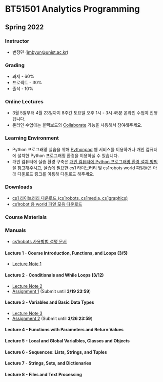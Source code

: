 # BT51501 Analytics Programming

## Spring 2022

### Instructor

- 변정민 (jmbyun@unist.ac.kr)

### Grading

- 과제 - 60%
- 프로젝트 - 30%
- 출석 - 10%

### Online Lectures

- 3월 5일부터 4월 23일까지 8주간 토요일 오후 1시 - 3시 45분 온라인 수업이 진행됩니다.
- 온라인 수업에는 블랙보드의 [Collaborate](https://blackboard.unist.ac.kr/webapps/collab-ultra/tool/collabultra?course_id=_7246_1&mode=cpview) 기능을 사용해서 참여해주세요.

### Learning Environment

- Python 프로그래밍 실습을 위해 [Pythonpad](https://www.pythonpad.co/pads/new) 웹 서비스를 이용하거나 개인 컴퓨터에 설치한 Python 프로그래밍 환경을 이용하실 수 있습니다.
- 개인 컴퓨터에 실습 환경 구축은 [개인 컴퓨터에 Python 프로그래밍 환경 설치 방법](/bat51501/install_python) 을 참고해주시고, 실습에 필요한 cs1 라이브러리 및 cs1robots world 파일들은 아래 다운로드 링크를 이용해 다운로드 해주세요.

### Downloads

- [cs1 라이브러리 다운로드 (cs1robots, cs1media, cs1graphics)](/static/bat51501/downloads/cs1_modules.zip)
- [cs1robot 용 world 파일 모음 다운로드](/static/bat51501/downloads/worlds.zip)

### Course Materials

### Manuals

- [cs1robots 사용방법 설명 문서](/static/bat51501/downloads/robotnotes.pdf)

#### Lecture 1 - Course Introduction, Functions, and Loops (3/5)

- [Lecture Note 1](https://docs.google.com/presentation/d/1ppoUDNKHFVSKkhjxScNFxfVSicNFuvPyx0NF_FkyRq4/export?format=pdf)

#### Lecture 2 - Conditionals and While Loops (3/12)

- [Lecture Note 2](https://docs.google.com/presentation/d/1f5LxStE0IBfiQa4AnfjULmxaqQLAmz_nSuvGGUw-ebA/export?format=pdf)
- [Assignment 1](/bat51501/assignments/01_robot) (Submit until **3/19 23:59**)

#### Lecture 3 - Variables and Basic Data Types

- [Lecture Note 3](https://docs.google.com/presentation/d/1DAvJVJOAov7hUovq7cyEMWYzcaRhIJYtHeU5vNwDhpo/export?format=pdf)
- [Assignment 2](/bat51501/assignments/02_robot_and_poster) (Submit until **3/26 23:59**)

#### Lecture 4 - Functions with Parameters and Return Values

#### Lecture 5 - Local and Global Varialbles, Classes and Objects

#### Lecture 6 - Sequences: Lists, Strings, and Tuples

#### Lecture 7 - Strings, Sets, and Dictionaries

#### Lecture 8 - Files and Text Processing
